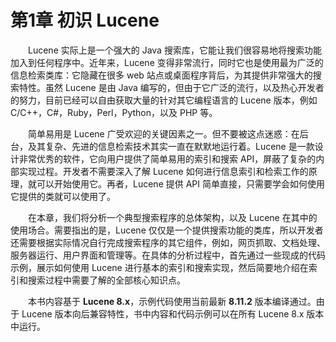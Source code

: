 # 第1章 初识 Lucene #

&emsp;&emsp;Lucene 实际上是一个强大的 Java 搜索库，它能让我们很容易地将搜索功能加入到任何程序中。近年来，Lucene 变得非常流行，同时它也是使用最为广泛的信息检索类库：它隐藏在很多 web 站点或桌面程序背后，为其提供非常强大的搜索特性。虽然 Lucene 是由 Java 编写的，但由于它广泛的流行，以及热心开发者的努力，目前已经可以自由获取大量的针对其它编程语言的 Lucene 版本，例如 C/C++，C#，Ruby，Perl，Python，以及 PHP 等。

&emsp;&emsp;简单易用是 Lucene 广受欢迎的关键因素之一。但不要被这点迷惑：在后台，及其复杂、先进的信息检索技术其实一直在默默地运行着。Lucene 是一款设计非常优秀的软件，它向用户提供了简单易用的索引和搜索 API，屏蔽了复杂的内部实现过程。开发者不需要深入了解 Lucene 如何进行信息索引和检索工作的原理，就可以开始使用它。再者，Lucene 提供 API 简单直接，只需要学会如何使用它提供的类就可以使用了。

&emsp;&emsp;在本章，我们将分析一个典型搜索程序的总体架构，以及 Lucene 在其中的使用场合。需要指出的是，Lucene 仅仅是一个提供搜索功能的类库，所以开发者还需要根据实际情况自行完成搜索程序的其它组件，例如，网页抓取、文档处理、服务器运行、用户界面和管理等。在具体的分析过程中，首先通过一些现成的代码示例，展示如何使用 Lucene 进行基本的索引和搜索实现，然后简要地介绍在索引和搜索过程中需要了解的全部核心知识点。

&emsp;&emsp;本书内容基于 **Lucene 8.x**，示例代码使用当前最新 **8.11.2** 版本编译通过。由于 Lucene 版本向后兼容特性，书中内容和代码示例可以在所有 Lucene 8.x 版本中运行。












